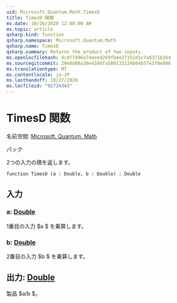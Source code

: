 ```yaml
---
uid: Microsoft.Quantum.Math.TimesD
title: TimesD 関数
ms.date: 10/26/2020 12:00:00 AM
ms.topic: article
qsharp.kind: function
qsharp.namespace: Microsoft.Quantum.Math
qsharp.name: TimesD
qsharp.summary: Returns the product of two inputs.
ms.openlocfilehash: dc4f7496e74eeed269fb4e27152d1c7a8371b164
ms.sourcegitcommit: 29e0d88a30e4166fa580132124b0eb57e1f0e986
ms.translationtype: MT
ms.contentlocale: ja-JP
ms.lasthandoff: 10/27/2020
ms.locfileid: "92724343"
---
```

# <a name="timesd-function"></a>TimesD 関数

名前空間: [Microsoft. Quantum. Math](xref:Microsoft.Quantum.Math)

パック [](https://nuget.org/packages/)


2つの入力の積を返します。

```qsharp
function TimesD (a : Double, b : Double) : Double
```


## <a name="input"></a>入力

### <a name="a--double"></a>a: [Double](xref:microsoft.quantum.lang-ref.double)

1番目の入力 $a $ を乗算します。


### <a name="b--double"></a>b: [Double](xref:microsoft.quantum.lang-ref.double)

2番目の入力 $b $ を乗算します。



## <a name="output--double"></a>出力: [Double](xref:microsoft.quantum.lang-ref.double)

製品 $a/b $。